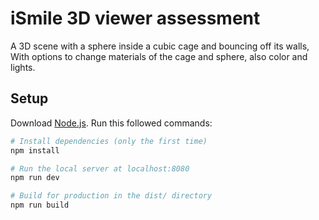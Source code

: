 # iSmile 3D viewer assessment

 A 3D scene with a sphere inside a cubic cage and bouncing off its walls, With options to change materials of the cage and sphere, also color and lights.

## Setup
Download [Node.js](https://nodejs.org/en/download/).
Run this followed commands:

``` bash
# Install dependencies (only the first time)
npm install

# Run the local server at localhost:8080
npm run dev

# Build for production in the dist/ directory
npm run build
```
